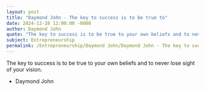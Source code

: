 ```yaml
---
layout: post
title: "Daymond John - The key to success is to be true to"
date: 2024-12-28 12:00:00 -0000
author: Daymond John
quote: "The key to success is to be true to your own beliefs and to never lose sight of your vision."
subject: Entrepreneurship
permalink: /Entrepreneurship/Daymond John/Daymond John - The key to success is to be true to
---
```


The key to success is to be true to your own beliefs and to never lose sight of your vision.

- Daymond John
